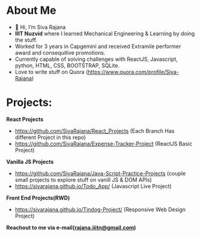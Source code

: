 # About Me
- 👋 Hi, I’m Siva Rajana
- **IIIT Nuzvid** where I learned Mechanical Engineering & Learning by doing the stuff.
- Worked for 3 years in Capgemini and received Extramile performer award and consequitive promotions.
- Currently capable of solving challenges with ReactJS, Javascript, python, HTML, CSS, BOOTSTRAP, SQLite.
- Love to write stuff on Quora (https://www.quora.com/profile/Siva-Rajana)
# **Projects**: 

  **React Projects**
-  https://github.com/SivaRajana/React_Projects (Each Branch Has different Project in this repo)
-  https://github.com/SivaRajana/Expense-Tracker-Project (ReactJS Basic Project)

  **Vanilla JS Projects**
-  https://github.com/SivaRajana/Java-Script-Practice-Projects (couple small projects to explore stuff on vanill JS & DOM APIs)
-  https://sivarajana.github.io/Todo_App/ (Javascript Live Project)


  **Front End Projects(RWD)**
-  https://sivarajana.github.io/Tindog-Project/ (Responsive Web Design Project)

**Reachout to me via e-mail(rajana.iiitn@gmail.com)**
